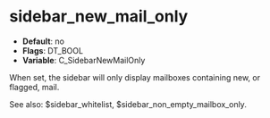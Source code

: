 # sidebar_new_mail_only

- **Default**: no
- **Flags**: DT_BOOL
- **Variable**: C_SidebarNewMailOnly

When set, the sidebar will only display mailboxes containing new, or
flagged, mail.

See also: $sidebar_whitelist, $sidebar_non_empty_mailbox_only.
